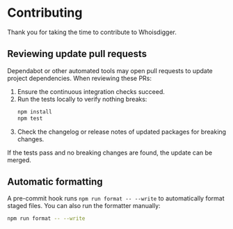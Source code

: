 # Contributing

Thank you for taking the time to contribute to Whoisdigger.

## Reviewing update pull requests

Dependabot or other automated tools may open pull requests to update project dependencies. When reviewing these PRs:

1. Ensure the continuous integration checks succeed.
2. Run the tests locally to verify nothing breaks:
   ```bash
   npm install
   npm test
   ```
3. Check the changelog or release notes of updated packages for breaking changes.

If the tests pass and no breaking changes are found, the update can be merged.

## Automatic formatting

A pre-commit hook runs `npm run format -- --write` to automatically format staged files. You can also run the formatter manually:

```bash
npm run format -- --write
```
